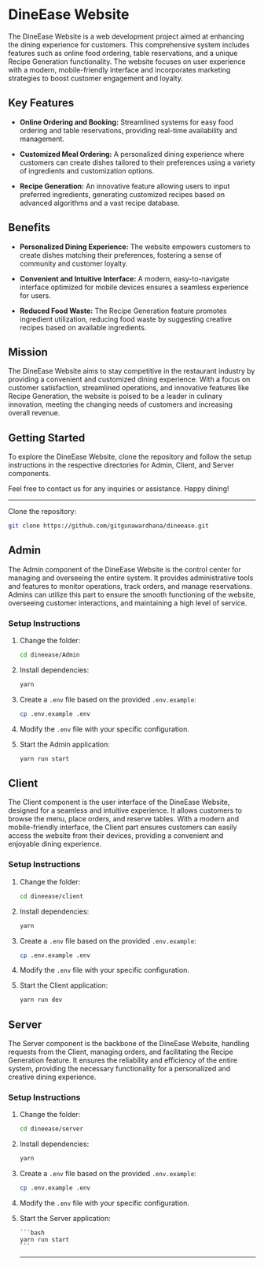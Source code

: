 # DineEase Website

The DineEase Website is a web development project aimed at enhancing the dining experience for customers. This comprehensive system includes features such as online food ordering, table reservations, and a unique Recipe Generation functionality. The website focuses on user experience with a modern, mobile-friendly interface and incorporates marketing strategies to boost customer engagement and loyalty.

## Key Features

- **Online Ordering and Booking:** Streamlined systems for easy food ordering and table reservations, providing real-time availability and management.

- **Customized Meal Ordering:** A personalized dining experience where customers can create dishes tailored to their preferences using a variety of ingredients and customization options.

- **Recipe Generation:** An innovative feature allowing users to input preferred ingredients, generating customized recipes based on advanced algorithms and a vast recipe database.

## Benefits

- **Personalized Dining Experience:** The website empowers customers to create dishes matching their preferences, fostering a sense of community and customer loyalty.

- **Convenient and Intuitive Interface:** A modern, easy-to-navigate interface optimized for mobile devices ensures a seamless experience for users.

- **Reduced Food Waste:** The Recipe Generation feature promotes ingredient utilization, reducing food waste by suggesting creative recipes based on available ingredients.

## Mission

The DineEase Website aims to stay competitive in the restaurant industry by providing a convenient and customized dining experience. With a focus on customer satisfaction, streamlined operations, and innovative features like Recipe Generation, the website is poised to be a leader in culinary innovation, meeting the changing needs of customers and increasing overall revenue.

## Getting Started

To explore the DineEase Website, clone the repository and follow the setup instructions in the respective directories for Admin, Client, and Server components.

Feel free to contact us for any inquiries or assistance. Happy dining!

<hr />

Clone the repository:

```bash
git clone https://github.com/gitgunawardhana/dineease.git
```

## Admin

The Admin component of the DineEase Website is the control center for managing and overseeing the entire system. It provides administrative tools and features to monitor operations, track orders, and manage reservations. Admins can utilize this part to ensure the smooth functioning of the website, overseeing customer interactions, and maintaining a high level of service.

### Setup Instructions

1. Change the folder:

   ```bash
   cd dineease/Admin
   ```

2. Install dependencies:

   ```bash
   yarn
   ```

3. Create a `.env` file based on the provided `.env.example`:

   ```bash
   cp .env.example .env
   ```

4. Modify the `.env` file with your specific configuration.

5. Start the Admin application:

   ```bash
   yarn run start
   ```

## Client

The Client component is the user interface of the DineEase Website, designed for a seamless and intuitive experience. It allows customers to browse the menu, place orders, and reserve tables. With a modern and mobile-friendly interface, the Client part ensures customers can easily access the website from their devices, providing a convenient and enjoyable dining experience.

### Setup Instructions

1. Change the folder:

   ```bash
   cd dineease/client
   ```

2. Install dependencies:

   ```bash
   yarn
   ```

3. Create a `.env` file based on the provided `.env.example`:

   ```bash
   cp .env.example .env
   ```

4. Modify the `.env` file with your specific configuration.

5. Start the Client application:

   ```bash
   yarn run dev
   ```

## Server

The Server component is the backbone of the DineEase Website, handling requests from the Client, managing orders, and facilitating the Recipe Generation feature. It ensures the reliability and efficiency of the entire system, providing the necessary functionality for a personalized and creative dining experience.

### Setup Instructions

1.  Change the folder:

    ```bash
    cd dineease/server
    ```

2.  Install dependencies:

    ```bash
    yarn
    ```

3.  Create a `.env` file based on the provided `.env.example`:

    ```bash
    cp .env.example .env
    ```

4.  Modify the `.env` file with your specific configuration.

5.  Start the Server application:

        ```bash
        yarn run start
        ```

    <hr />
